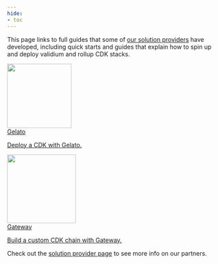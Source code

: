 ```yaml
---
hide:
- toc
---
```


This page links to full guides that some of [our solution providers](https://ecosystem.polygon.technology/spn/explore/) have developed, including quick starts and guides that explain how to spin up and deploy validium and rollup CDK stacks.

<div class="grid-container">
   <div class="grid-item">
      <a href="https://docs.gelato.network/developer-services/deploy-your-l2-chain">
         <div><img src="/img/cdk/gelato.png" loading="lazy" style="width: 150px; float;right" ></div>
            <div class="product-list-item-header">
               <div class="feature-card-heading">Gelato</div>
            </div>
         <p class="feature-paragraph">Deploy a CDK with Gelato.</p>
      </a>
   </div>
   <div class="grid-item">
      <a href="https://gateway.fm/polygon/">
         <div><img src="/img/cdk/gateway.png" loading="lazy" style="width: 160px; float;right" ></div>
            <div class="product-list-item-header">
               <div class="feature-card-heading">Gateway</div>
            </div>
         <p class="feature-paragraph">Build a custom CDK chain with Gateway.</p>
      </a>
   </div>
</div>

Check out the [solution provider page](https://ecosystem.polygon.technology/spn/explore/) to see more info on our partners.